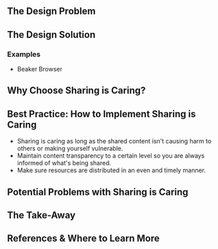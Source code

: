 ## The Design Problem

## The Design Solution

### Examples

- Beaker Browser

## Why Choose Sharing is Caring?

## Best Practice: How to Implement Sharing is Caring

- Sharing is caring as long as the shared content isn't causing harm to others or making yourself vulnerable.
- Maintain content transparency to a certain level so you are always informed of what's being shared.
- Make sure resources are distributed in an even and timely manner.

## Potential Problems with Sharing is Caring

## The Take-Away

## References & Where to Learn More

